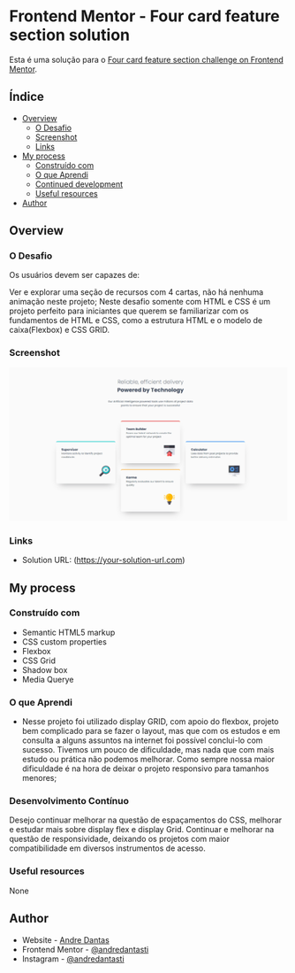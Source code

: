 # Frontend Mentor - Four card feature section solution

Esta é uma solução para o [Four card feature section challenge on Frontend Mentor](https://www.frontendmentor.io/challenges/four-card-feature-section-weK1eFYK).  

## Índice

- [Overview](#overview)
  - [O Desafio](#O-Desafio)
  - [Screenshot](#screenshot)
  - [Links](#links)
- [My process](#my-process)
  - [Construído com](#Construído-Com)
  - [O que Aprendi](#what-i-learned)
  - [Continued development](#continued-development)
  - [Useful resources](#useful-resources)
- [Author](#author)

## Overview

### O Desafio

Os usuários devem ser capazes de:

Ver e explorar uma seção de recursos com 4 cartas, não há nenhuma animação neste projeto;
Neste desafio somente com HTML e CSS é um projeto perfeito para iniciantes que querem se familiarizar com os fundamentos de HTML e CSS, como a estrutura HTML e o modelo de caixa(Flexbox) e CSS GRID.

### Screenshot

![](./images/animacao.gif)


### Links

- Solution URL: (https://your-solution-url.com)

## My process

### Construído com

- Semantic HTML5 markup
- CSS custom properties
- Flexbox
- CSS Grid
- Shadow box
- Media Querye

### O que Aprendi

- Nesse projeto foi utilizado display GRID, com apoio do flexbox, projeto bem complicado para se fazer o layout, mas que com os estudos e em consulta a alguns assuntos na internet foi possível conclui-lo com sucesso. Tivemos um pouco de dificuldade, mas nada que com mais estudo ou prática não podemos melhorar. Como sempre nossa maior dificuldade é na hora de deixar o projeto responsivo para tamanhos menores;

### Desenvolvimento Contínuo

Desejo continuar melhorar na questão de espaçamentos do CSS, melhorar e estudar mais sobre display flex e display Grid.
Continuar e melhorar na questão de responsividade, deixando os projetos com maior compatibilidade em diversos instrumentos de acesso.


### Useful resources

None

## Author

- Website - [Andre Dantas](https://github.com/andredantasti)
- Frontend Mentor - [@andredantasti](https://www.frontendmentor.io/profile/andredantasti)
- Instagram - [@andredantasti](https://www.instagram.com/andredantasti)

